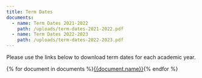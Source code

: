 ```yaml
---
title: Term Dates
documents:
  - name: Term Dates 2021-2022
    path: /uploads/term-dates-2021-2022.pdf
  - name: Term Dates 2022-2023
    path: /uploads/term-dates-2022-2023.pdf
---
```

Please use the links below to download term dates for each academic year.

<div class="content-grid">
  {% for document in documents %}<a href="{{document.path}}">{{document.name}}</a>{% endfor %}
</div>